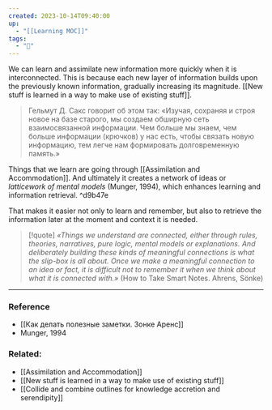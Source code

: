 ```yaml
---
created: 2023-10-14T09:40:00
up:
  - "[[Learning MOC]]"
tags:
  - "🌱"
---
```

We can learn and assimilate new information more quickly when it is interconnected. This is because each new layer of information builds upon the previously known information, gradually increasing its magnitude. [[New stuff is learned in a way to make use of existing stuff]].

> Гельмут Д. Сакс говорит об этом так:
> «Изучая, сохраняя и строя новое на базе старого, мы создаем обширную сеть взаимосвязанной информации. Чем больше мы знаем, чем больше инфор­мации (крючков) у нас есть, чтобы связать новую информацию, тем легче нам формировать долговременную память.»

Things that we learn are going through [[Assimilation and Accommodation]].
And ultimately it creates a network of ideas or *latticework of mental models* (Munger, 1994), which enhances learning and information retrieval. ^d9b47e

That makes it easier not only to learn and remember, but also to retrieve the information later at the moment and context it is needed.

> [!quote]
> *«Things we understand are connected, either through rules, theories, narratives, pure logic, mental models or explanations. And deliberately building these kinds of meaningful connections is what the slip-box is all about.
> Once we make a meaningful connection to an idea or fact, it is difficult not to remember it when we think about what it is connected with.»*
> (How to Take Smart Notes. Ahrens, Sönke)


---
### Reference
- [[Как делать полезные заметки. Зонке Аренс]]
- Munger, 1994

### Related:
- [[Assimilation and Accommodation]]
- [[New stuff is learned in a way to make use of existing stuff]]
- [[Collide and combine outlines for knowledge accretion and serendipity]]